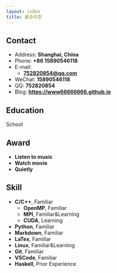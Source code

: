 ```yaml
---
layout: index
title: 星合の空
---
```

## Contact

- Address: **Shanghai, China**
- Phone: **+86 15890546118**
- E-mail:
  - **752820854@qq.com**
- WeChat: **15890546118**
- QQ: **752820854**
- Blog: **<https://www66666666.github.io>**

## Education

School

## Award

- **Listen to music**
- **Watch movie**
- **Quietly**

## Skill

- **C/C++**, Familiar
  - **OpenMP**, Familiar
  - **MPI**, Familiar&Learning
  - **CUDA**, Learning
- **Python**, Familiar
- **Markdown**, Familiar
- **LaTex**, Familiar
- **Linux**, Familiar&Learning
- **Git**, Familiar
- **VSCode**, Familiar
- **Haskell**, Prior Experience
